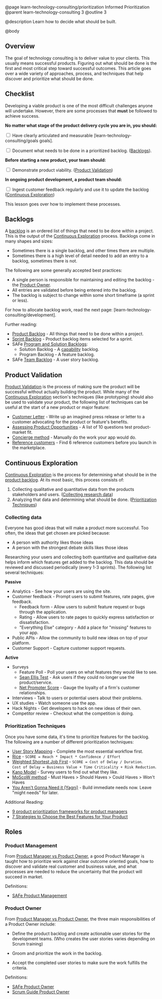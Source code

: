 @page learn-technology-consulting/prioritization Informed Prioritization
@parent learn-technology-consulting 3
@outline 3

@description Learn how to decide what should be built.

@body

## Overview

The goal of technology consulting is to deliver value to
your clients. This usually means successful products. Figuring out
what should be done is the first and most critical step toward
successful outcomes. This article goes over a wide variety of
approaches, process, and techniques that help discover and
prioritize what should be done.

## Checklist

Developing a viable product is one of the most difficult challenges
anyone will undertake. However, there are some processes that
**must** be followed to achieve success.

**No matter what stage of the product delivery cycle you are in, you should:**

<input type="checkbox"/> Have clearly articulated and measurable [learn-technology-consulting/goals goals].

<input type="checkbox"/> Document what needs to be done in a prioritized backlog. ([Backlogs](#backlogs)).

**Before starting a new product, your team should:**

<input type="checkbox"/> Demonstrate product viability. ([Product Validation](#product-validation))

**In ongoing product development, a product team should:**

<input type="checkbox"/> Ingest customer feedback regularly and use it to update the backlog ([Continuous Exploration](#continuous-exploration))

This lesson goes over how to implement these processes.

## Backlogs

A [backlog](<https://en.wikipedia.org/wiki/Scrum_(software_development)#Product_backlog>) is an ordered list of things that need to be done within a project. This is the output of the [Continuous Exploration](#continuous-exploration)
process. Backlogs come in many shapes and sizes:

- Sometimes there is a single backlog, and other times there are multiple.
- Sometimes there is a high level of detail needed to add an entry to a backlog,
  sometimes there is not.

The following are some generally accepted best practices:

- A single person is responsible for maintaining and editing the backlog - the [Product Owner](#product-owner).
- All entries are validated before being entered into the backlog.
- The backlog is subject to change within some short timeframe (a sprint or less).

For how to allocate backlog work, read the next page: [learn-technology-consulting/development].

Further reading:

- [Product Backlog](https://www.scrum-institute.org/The_Scrum_Product_Backlog.php) - All things that need to be done within a project.
- [Sprint Backlog](https://www.scrum.org/resources/what-is-a-sprint-backlog) - Product backlog items selected for a sprint.
- SAFe [Program and Solution Backlogs](https://www.scaledagileframework.com/program-and-solution-backlogs/):
  - Solution Backlog - A [capability](https://www.scaledagileframework.com/solution/) backlog.
  - Program Backlog - A feature backlog.
- SAFe [Team Backlog](https://www.scaledagileframework.com/team-backlog/) - A user story backlog.

## Product Validation

[Product Validation](https://svpg.com/product-validation/) is the process of
making sure the product will be successful without actually building the
product. While many of the [Continuous Exploration](#continuous-exploration) section's techniques (like prototyping) should also be used to validate your product,
the following list of techniques can be useful at the start of a new product or major
feature:

- [Customer Letter](https://svpg.com/the-customer-letter/) - Write up an imagined press release or letter to a customer advocating for the product or feature's benefits.
- [Assessing Product Opportunities](https://svpg.com/assessing-product-opportunities/) - A list of 10 questions test product-market fit.
- [Concierge method](http://ibuildmvps.com/blog/the-concierge-minimum-viable-product-maximizes-customer-learning) - Manually do the work your app would do.
- [Reference customers](https://svpg.com/the-power-of-reference-customers/) - Find 6 reference customers before you launch in the marketplace.

## Continuous Exploration

[Continuous Exploration](https://www.scaledagileframework.com/continuous-exploration/)
is the process for determining what should be in the [product backlog](<https://en.wikipedia.org/wiki/Scrum_(software_development)#Product_backlog>). At its most basic, this process consists of:

1. Collecting qualitative and quantitative data from the products stakeholders and users. ([Collecting research data](#collecting-data))
2. Analyzing that data and determining what should be done. ([Prioritization Techniques](#prioritization-techniques))

### Collecting data

Everyone has good ideas that will make a product more successful. Too often,
the ideas that get chosen are picked because:

- A person with authority likes those ideas
- A person with the strongest debate skills likes those ideas

Researching your users and collecting both quantitative and qualitative data
helps inform which features get added to the backlog. This data should be
reviewed and discussed periodically (every 1-3 sprints).
The following list several techniques:

**Passive**

- Analytics - See how your users are using the site.
- Customer feedback - Prompt users to submit features, rate pages, give feedback.
  - Feedback form - Allow users to submit feature request or bugs through the application.
  - Rating - Allow users to rate pages to quickly express satisfaction or dissatisfaction.
  - "Everything Else" category - Add a place for "missing" features to your app.
- Public APIs - Allow the community to build new ideas on top of your platform.
- Customer Support - Capture customer support requests.

**Active**

- Surveys
  - Feature Poll - Poll your users on what features they would like to see.
  - [Sean Ellis Test](https://www.cleverism.com/product-market-fit-sean-ellis-test/) - Ask users if they could no longer use the product/service.
  - [Net Promoter Score](https://en.wikipedia.org/wiki/Net_Promoter) - Gauge the loyalty of a firm's customer relationships.
- Interviews - Talk to users or potential users about their problems.
- UX studies - Watch someone use the app.
- Hack Nights - Get developers to hack on new ideas of their own.
- Competitor review - Checkout what the competition is doing.

### Prioritization Techniques

Once you have some data, it's time to prioritize features for the backlog. The
following are a number of different prioritization techniques:

- [User Story Mapping](https://manifesto.co.uk/user-story-mapping/) -
  Complete the most essential workflow first.
- [Rice](https://www.intercom.com/blog/rice-simple-prioritization-for-product-managers/) - `SCORE = Reach * Impact * Confidence / Effort`
- [Weighted Shortest Job First](https://www.scaledagileframework.com/wsjf/) - `SCORE = Cost of Delay / Duration`.  
  `Cost of Delay = Business Value + Time Criticality + Risk Reduction`.
- [Kano Model](https://en.wikipedia.org/wiki/Kano_model) - Survey
  users to find out what they like.
- [MoScoW method](https://en.wikipedia.org/wiki/MoSCoW_method) - Must Haves > Should Haves > Could Haves > Won't Haves
- [You Aren't Gonna Need it (Yagni)](https://martinfowler.com/bliki/Yagni.html) - Build immediate needs now. Leave "might needs" for later.

Additional Reading:

- [9 product prioritization frameworks for product managers](https://roadmunk.com/guides/product-prioritization-techniques-product-managers/)
- [7 Strategies to Choose the Best Features for Your Product](https://www.productplan.com/strategies-prioritize-product-features/)

## Roles

### Product Management

From [Product Manager vs Product Owner](https://medium.com/@melissaperri/product-manager-vs-product-owner-57ff829aa74d), a good Product Manager is taught how to prioritize work against clear outcome oriented goals, how to discover and validate real customer and business value, and what processes are needed to reduce the uncertainty that the product will succeed in market.

Definitions:

- [SAFe Product Management](https://www.scaledagileframework.com/product-and-solution-management/)

### Product Owner

From [Product Manager vs Product Owner](https://medium.com/@melissaperri/product-manager-vs-product-owner-57ff829aa74d), the three main responsibilities of a Product Owner include:

- Define the product backlog and create actionable user stories for the development teams. (Who creates the user stories varies depending on Scrum training)

- Groom and prioritize the work in the backlog.

- Accept the completed user stories to make sure the work fulfills the criteria.

Definitions:

- [SAFe Product Owner](https://www.scaledagileframework.com/product-owner/)
- [Scrum Guide Product Owner](https://scrumguides.org/scrum-guide.html#product-owner)

<!-- TODO: Requires Content Creation -->
<!-- ## Introducing these concepts -->

<!-- _TODO_ -->

<!-- - Understand why these things are important. -->
<!-- - Ask why an entry in the backlog was added. -->
<!-- - Review the checklist. -->

